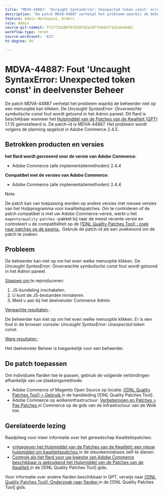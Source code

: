 ```yaml
---
title: "MDVA-44887: 'Uncaught SyntaxError: Unexpected token const' error in Admin panel"
description: "De patch MDVA-44887 verhelpt het probleem waarbij de beheerder niet op een menuoptie kan klikken. De fout *Uncaught SyntaxError: Unexpected token const* wordt weergegeven in het deelvenster Beheer. Deze patch is beschikbaar wanneer [Quality Patches Tool (QPT)] (https://experienceleague.adobe.com/en/docs/commerce-knowledge-base/kb/announcements/commerce-announcements/magento-quality-patches-released-new-tool-to-self-serve-quality-patches) 1.1.15 is geïnstalleerd. De patch-id is MDVA-44887. Het probleem wordt volgens de planning opgelost in Adobe Commerce 2.4.5."
feature: Admin Workspace, Orders
role: Admin
source-git-commit: 7f17f1b286f635b8f65ac877e9de5f1d1a6a6461
workflow-type: tm+mt
source-wordcount: '423'
ht-degree: 0%

---
```


# MDVA-44887: Fout &#39;Uncaught SyntaxError: Unexpected token const&#39; in deelvenster Beheer

De patch MDVA-44887 verhelpt het probleem waarbij de beheerder niet op een menuoptie kan klikken. De *Uncaught SyntaxError: Onverwachte symbolische const* fout wordt getoond in het Admin paneel. Dit flard is beschikbaar wanneer het [ Hulpmiddel van de Patches van de Kwaliteit (QPT) ](https://experienceleague.adobe.com/en/docs/commerce-knowledge-base/kb/announcements/commerce-announcements/magento-quality-patches-released-new-tool-to-self-serve-quality-patches) 1.1.15 geïnstalleerd is. De patch-id is MDVA-44887. Het probleem wordt volgens de planning opgelost in Adobe Commerce 2.4.5.

## Betrokken producten en versies

**het flard wordt gecreeerd voor de versie van Adobe Commerce:**

* Adobe Commerce (alle implementatiemethoden) 2.4.4

**Compatibel met de versies van Adobe Commerce:**

* Adobe Commerce (alle implementatiemethoden) 2.4.4

>[!NOTE]
>
>De patch kan van toepassing worden op andere versies met nieuwe versies van het Hulpprogramma voor kwaliteitspatches. Om te controleren of de patch compatibel is met uw Adobe Commerce-versie, werkt u het `magento/quality-patches` -pakket bij naar de meest recente versie en controleert u de compatibiliteit op de [[!DNL Quality Patches Tool] : zoek naar patches op de pagina ](https://experienceleague.adobe.com/en/docs/commerce-knowledge-base/kb/announcements/commerce-announcements/magento-quality-patches-released-new-tool-to-self-serve-quality-patches) . Gebruik de patch-id als een zoekwoord om de patch te zoeken.

## Probleem

De beheerder kan niet op om het even welke menuoptie klikken. De *Uncaught SyntaxError: Onverwachte symbolische const* fout wordt getoond in het Admin paneel.

<u> Stappen om </u> te reproduceren:

1. JS-bundeling inschakelen.
1. U kunt de JS-bestanden miniateren.
1. Meld u aan bij het deelvenster Commerce Admin.

<u> Verwachte resultaten </u>:

De beheerder kan niet op om het even welke menuoptie klikken. Er is een fout in de browser console: *Uncaught SyntaxError: Unexpected token const*.

<u> Ware resultaten </u>:

Het deelvenster Beheer is toegankelijk voor een beheerder.

## De patch toepassen

Om individuele flarden toe te passen, gebruik de volgende verbindingen afhankelijk van uw plaatsingsmethode:

* Adobe Commerce of Magento Open Source op locatie: [[!DNL Quality Patches Tool]  > Gebruik ](/help/tools/quality-patches-tool/usage.md) in de handleiding [!DNL Quality Patches Tool] .
* Adobe Commerce op wolkeninfrastructuur: [ Verbeteringen en Patches > Pas Patches ](https://experienceleague.adobe.com/docs/commerce-cloud-service/user-guide/develop/upgrade/apply-patches.html) in Commerce op de gids van de Infrastructuur van de Wolk toe.

## Gerelateerde lezing

Raadpleeg voor meer informatie over het gereedschap Kwaliteitspatches:

* [ vrijgegeven het Hulpmiddel van de Patches van de Kwaliteit: een nieuw hulpmiddel om kwaliteitspatches ](https://experienceleague.adobe.com/en/docs/commerce-knowledge-base/kb/announcements/commerce-announcements/magento-quality-patches-released-new-tool-to-self-serve-quality-patches) in de steunkennisbasis zelf-te dienen.
* [ Controle als het flard voor uw kwestie van Adobe Commerce beschikbaar is gebruikend het Hulpmiddel van de Patches van de Kwaliteit ](/help/tools/quality-patches-tool/patches-available-in-qpt/check-patch-for-magento-issue-with-magento-quality-patches.md) in de [!DNL Quality Patches Tool] gids.

Voor informatie over andere flarden beschikbaar in QPT, verwijs naar [[!DNL Quality Patches Tool]: Onderzoek naar flarden ](https://experienceleague.adobe.com/tools/commerce-quality-patches/index.html) in de [!DNL Quality Patches Tool] gids.
